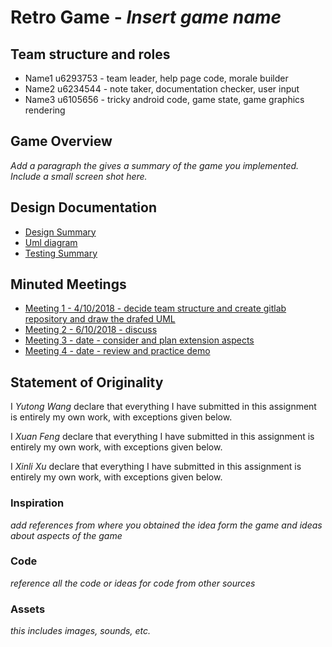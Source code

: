 # Retro Game - _Insert game name_

## Team structure and roles 
+ Name1 u6293753 - team leader, help page code, morale builder
+ Name2 u6234544 - note taker, documentation checker, user input
+ Name3 u6105656 - tricky android code, game state, game graphics rendering

## Game Overview 

_Add a paragraph the gives a summary of the game you implemented. Include a small screen shot here._

## Design Documentation 
+ [Design Summary](designsummary)
+ [Uml diagram](https://gitlab.cecs.anu.edu.au/u6234544/RetroGame2018s2/wikis/UML-diagram)
+ [Testing Summary](testingsummary)

## Minuted Meetings
+ [Meeting 1 - 4/10/2018 - decide team structure and create gitlab repository and draw the drafed UML](meeting1)
+ [Meeting 2 - 6/10/2018 - discuss ](meeting2)
+ [Meeting 3 - date - consider and plan extension aspects](meeting3)
+ [Meeting 4 - date - review and practice demo](meeting4)

## Statement of Originality

I _Yutong Wang_ declare that everything I have submitted in this
assignment is entirely my own work, with exceptions given below.

I _Xuan Feng_ declare that everything I have submitted in this
assignment is entirely my own work, with exceptions given below.

I _Xinli Xu_ declare that everything I have submitted in this
assignment is entirely my own work, with exceptions given below.

### Inspiration

_add references from where you obtained the idea form the game and ideas about aspects of the game_

### Code

_reference all the code or ideas for code from other sources_

### Assets 

_this includes images, sounds, etc._
